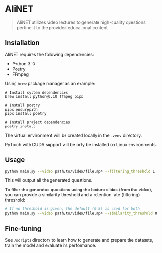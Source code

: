 # AliNET

> AliNET utilizes video lectures to generate high-quality questions pertinent to the provided educational content

## Installation

AliNET requires the following dependencies:

- Python 3.10
- Poetry
- FFmpeg

Using `brew` package manager as an example:

```shell
# Install system dependencies
brew install python@3.10 ffmpeg pipx

# Install poetry
pipx ensurepath
pipx install poetry

# Install project dependencies
poetry install
```

The virtual environment will be created locally in the `.venv` directory.

PyTorch with CUDA support will be only be installed on Linux environments.

## Usage

```sh
python main.py --video path/to/video/file.mp4 --filtering_threshold 1
```

This will output all the generated questions.

To filter the generated questions using the lecture slides (from the video), you
can provide a similarity threshold and a retention rate (filtering) threshold:

```sh
# If no threshold is given, the default (0.5) is used for both
python main.py --video path/to/video/file.mp4 --similarity_threshold 0.6 --filtering_threshold 0.4
```
## Fine-tuning

See `/scripts` directory to learn how to generate and prepare the datasets, train the model and evaluate its performance.

